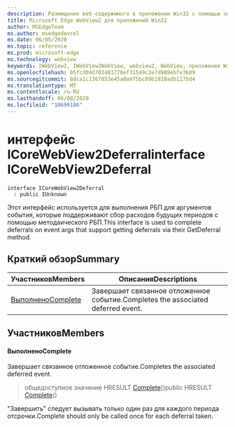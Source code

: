 ```yaml
---
description: Размещение веб-содержимого в приложении Win32 с помощью элемента управления Microsoft Edge WebView2
title: Microsoft Edge WebView2 для приложений Win32
author: MSEdgeTeam
ms.author: msedgedevrel
ms.date: 06/05/2020
ms.topic: reference
ms.prod: microsoft-edge
ms.technology: webview
keywords: IWebView2, IWebView2WebView, webview2, WebView, приложения Win32, Win32, EDGE, ICoreWebView2, ICoreWebView2Controller, элемент управления "веб-браузер", HTML Edge
ms.openlocfilehash: b5fcd04d702483778ef31549c2e7d989ebfe3689
ms.sourcegitcommit: 8dca1c1367853e45a0a975bc89b1818adb117bd4
ms.translationtype: MT
ms.contentlocale: ru-RU
ms.lasthandoff: 06/08/2020
ms.locfileid: "10699186"
---
```

# <span data-ttu-id="ab4f7-104">интерфейс ICoreWebView2Deferral</span><span class="sxs-lookup"><span data-stu-id="ab4f7-104">interface ICoreWebView2Deferral</span></span> 

```
interface ICoreWebView2Deferral
  : public IUnknown
```

<span data-ttu-id="ab4f7-105">Этот интерфейс используется для выполнения РБП для аргументов события, которые поддерживают сбор расходов будущих периодов с помощью методаического РБП.</span><span class="sxs-lookup"><span data-stu-id="ab4f7-105">This interface is used to complete deferrals on event args that support getting deferrals via their GetDeferral method.</span></span>

## <span data-ttu-id="ab4f7-106">Краткий обзор</span><span class="sxs-lookup"><span data-stu-id="ab4f7-106">Summary</span></span>

 <span data-ttu-id="ab4f7-107">Участников</span><span class="sxs-lookup"><span data-stu-id="ab4f7-107">Members</span></span>                        | <span data-ttu-id="ab4f7-108">Описания</span><span class="sxs-lookup"><span data-stu-id="ab4f7-108">Descriptions</span></span>
--------------------------------|---------------------------------------------
[<span data-ttu-id="ab4f7-109">Выполнено</span><span class="sxs-lookup"><span data-stu-id="ab4f7-109">Complete</span></span>](#complete) | <span data-ttu-id="ab4f7-110">Завершает связанное отложенное событие.</span><span class="sxs-lookup"><span data-stu-id="ab4f7-110">Completes the associated deferred event.</span></span>

## <span data-ttu-id="ab4f7-111">Участников</span><span class="sxs-lookup"><span data-stu-id="ab4f7-111">Members</span></span>

#### <span data-ttu-id="ab4f7-112">Выполнено</span><span class="sxs-lookup"><span data-stu-id="ab4f7-112">Complete</span></span> 

<span data-ttu-id="ab4f7-113">Завершает связанное отложенное событие.</span><span class="sxs-lookup"><span data-stu-id="ab4f7-113">Completes the associated deferred event.</span></span>

> <span data-ttu-id="ab4f7-114">общедоступное значение HRESULT [Complete](#complete)()</span><span class="sxs-lookup"><span data-stu-id="ab4f7-114">public HRESULT [Complete](#complete)()</span></span>

<span data-ttu-id="ab4f7-115">"Завершить" следует вызывать только один раз для каждого периода отсрочки.</span><span class="sxs-lookup"><span data-stu-id="ab4f7-115">Complete should only be called once for each deferral taken.</span></span>

